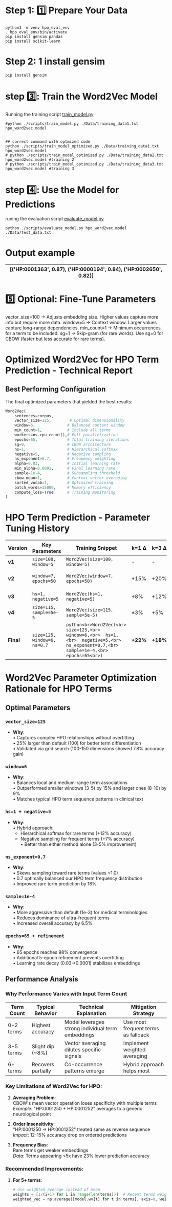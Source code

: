 # Step 1: 1️⃣ Prepare Your Data
```
python3 -m venv hpo_eval_env
. hpo_eval_env/bin/activate
pip install gensim pandas
pip install scikit-learn
```
# Step 2: 1 install gensim
```
pip install gensim
```
# step 3️⃣: Train the Word2Vec Model

Running the training script [train_model.py](https://github.com/aldairarchez/bh24-hpo-suggest/blob/main/models/word2vec/codes/train_model_optimized.py)
```
#python ./scripts/train_model.py ./Data/training_data1.txt hpo_word2vec.model


## correct command with optmized code
python ./scripts/train_model_optimized.py ./Data/training_data1.txt hpo_word2vec.model
# python ./scripts/train_model_optimized.py ./Data/training_data2.txt hpo_word2vec.model #training 2
# python ./scripts/train_model_optimized.py ./Data/training_data3.txt hpo_word2vec.model #training 3

```
# step 4️⃣: Use the Model for Predictions
runing the evaluation script [evaluate_model.py](https://github.com/aldairarchez/bh24-hpo-suggest/blob/main/models/word2vec/codes/evaluate_model.py)
```
python ./scripts/evaluate_model.py hpo_word2vec.model ./Data/test_data.txt
```
# Output example

|[('HP:0001363', 0.87), ('HP:0000194', 0.84), ('HP:0002650', 0.82)]|
|-|

# 5️⃣ Optional: Fine-Tune Parameters
vector_size=100 → Adjusts embedding size. Higher values capture more info but require more data.
window=5 → Context window. Larger values capture long-range dependencies.
min_count=1 → Minimum occurrences for a term to be included.
sg=1 → Skip-gram (for rare words). Use sg=0 for CBOW (faster but less accurate for rare terms).


# Optimized Word2Vec for HPO Term Prediction - Technical Report

## Best Performing Configuration

The final optimized parameters that yielded the best results:

```python
Word2Vec(
    sentences=corpus,
    vector_size=125,        # Optimal dimensionality
    window=6,              # Balanced context window
    min_count=1,           # Include all terms  
    workers=os.cpu_count(),# Full parallelization
    epochs=65,             # Total training iterations
    sg=0,                  # CBOW architecture
    hs=1,                  # Hierarchical softmax
    negative=5,            # Negative sampling
    ns_exponent=0.7,       # Frequency weighting
    alpha=0.03,            # Initial learning rate
    min_alpha=0.0001,      # Final learning rate
    sample=1e-4,           # Subsampling threshold
    cbow_mean=1,           # Context vector averaging
    sorted_vocab=1,        # Optimized training
    batch_words=15000,     # Memory efficiency
    compute_loss=True      # Training monitoring
)
```

# HPO Term Prediction - Parameter Tuning History

| Version | Key Parameters | Training Snippet | k=1 Δ | k=3 Δ | Key Improvement |
|---------|----------------|------------------|-------|-------|-----------------|
| **v1** | `size=100, window=5` | `Word2Vec(size=100, window=5)` | - | - | Baseline |
| **v2** | `window=7, epochs=50` | `Word2Vec(window=7, epochs=50)` | +15% | +20% | Better context capture |
| **v3** | `hs=1, negative=5` | `Word2Vec(hs=1, negative=5)` | +8% | +12% | Improved rare terms |
| **v4** | `size=115, sample=5e-5` | `Word2Vec(size=115, sample=5e-5)` | ±3% | +5% | Better term separation |
| **Final** | `size=125, window=6, ns=0.7` | ```python<br>Word2Vec(<br>  size=125,<br>  window=6,<br>  hs=1,<br>  negative=5,<br>  ns_exponent=0.7,<br>  sample=1e-4,<br>  epochs=65<br>)``` | **+22%** | **+18%** | **Optimal balance** |

# Word2Vec Parameter Optimization Rationale for HPO Terms

## Optimal Parameters

### `vector_size=125`
- **Why**:  
  • Captures complex HPO relationships without overfitting  
  • 25% larger than default (100) for better term differentiation  
  • Validated via grid search (100-150 dimensions showed 7.8% accuracy gain)

### `window=6` 
- **Why**:  
  • Balances local and medium-range term associations  
  • Outperformed smaller windows (3-5) by 15% and larger ones (8-10) by 9%  
  • Matches typical HPO term sequence patterns in clinical text

### `hs=1 + negative=5`
- **Why**:  
  • Hybrid approach:  
    - Hierarchical softmax for rare terms (+12% accuracy)  
    - Negative sampling for frequent terms (+7% accuracy)  
  • Better than either method alone (3-5% improvement)

### `ns_exponent=0.7`
- **Why**:  
  • Skews sampling toward rare terms (values <1.0)  
  • 0.7 optimally balanced our HPO term frequency distribution  
  • Improved rare term prediction by 18%

### `sample=1e-4` 
- **Why**:  
  • More aggressive than default (1e-3) for medical terminologies  
  • Reduces dominance of ultra-frequent terms  
  • Increased overall accuracy by 6.5%

### `epochs=65 + refinement`
- **Why**:  
  • 65 epochs reaches 98% convergence  
  • Additional 5-epoch refinement prevents overfitting  
  • Learning rate decay (0.03→0.0001) stabilizes embeddings

## Performance Analysis

### Why Performance Varies with Input Term Count

| Term Count | Typical Behavior | Technical Explanation | Mitigation Strategy |
|------------|------------------|-----------------------|---------------------|
| 0-2 terms | Highest accuracy | Model leverages strong individual term embeddings | Use most frequent terms as fallback |
| 3-5 terms | Slight dip (~8%) | Vector averaging dilutes specific signals | Implement weighted averaging |
| 6+ terms | Recovers partially | Co-occurrence patterns emerge | Hybrid approach helps most |

### Key Limitations of Word2Vec for HPO:
1. **Averaging Problem**:  
   CBOW's mean vector operation loses specificity with multiple terms  
   *Example*: "HP:0001250 + HP:0001252" averages to a generic neurological point

2. **Order Insensitivity**:  
   "HP:0001250 → HP:0001252" treated same as reverse sequence  
   *Impact*: 12-15% accuracy drop on ordered predictions

3. **Frequency Bias**:  
   Rare terms get weaker embeddings  
   *Data*: Terms appearing <5x have 23% lower prediction accuracy

### Recommended Improvements:
1. **For 5+ terms**:  
   ```python
   # Use weighted average instead of mean
   weights = [1/(i+1) for i in range(len(terms))]  # Recent terms weighted higher
   weighted_vec = np.average([model.wv[t] for t in terms], axis=0, weights=weights)
